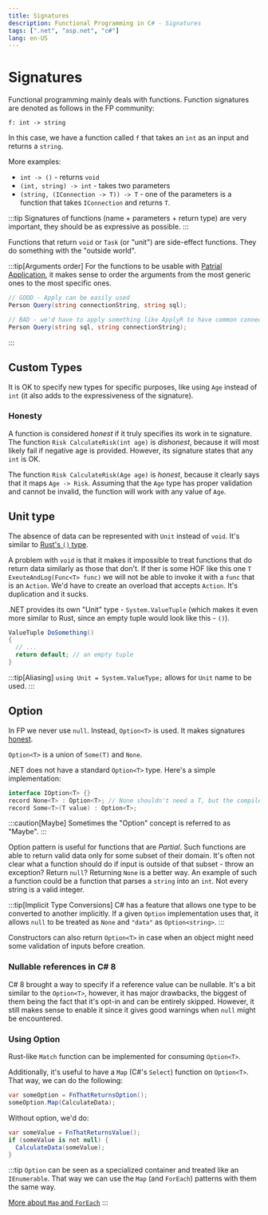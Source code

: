 ```yaml
---
title: Signatures
description: Functional Programming in C# - Signatures
tags: [".net", "asp.net", "c#"]
lang: en-US
---
```


# Signatures

Functional programming mainly deals with functions. Function signatures are
denoted as follows in the FP community:

`f: int -> string`

In this case, we have a function called `f` that takes an `int` as an input and
returns a `string`.

More examples:

- `int -> ()` - returns `void`
- `(int, string) -> int` - takes two parameters
- `(string, (IConnection -> T)) -> T` - one of the parameters is a function that
  takes `IConnection` and returns `T`.

:::tip
Signatures of functions (name + parameters + return type) are very important,
they should be as expressive as possible.
:::

Functions that return `void` or `Task` (or "unit") are side-effect functions.
They do something with the "outside world".

:::tip[Arguments order]
For the functions to be usable with [Patrial
Application](./partial-application.md), it makes sense to order the arguments
from the most generic ones to the most specific ones.

```csharp
// GOOD - Apply can be easily used
Person Query(string connectionString, string sql);

// BAD - we'd have to apply something like ApplyR to have common connection string
Person Query(string sql, string connectionString);
```
:::

## Custom Types

It is OK to specify new types for specific purposes, like using `Age` instead of
`int` (it also adds to the expressiveness of the signature).

### Honesty

A function is considered *honest* if it truly specifies its work in te
signature. The function `Risk CalculateRisk(int age)` is *dishonest*, because it
will most likely fail if negative age is provided. However, its signature states
that any `int` is OK.

The function `Risk CalculateRisk(Age age)` is *honest*, because it clearly says
that it maps `Age -> Risk`. Assuming that the `Age` type has proper validation
and cannot be invalid, the function will work with any value of `Age`.

## Unit type

The absence of data can be represented with `Unit` instead of `void`. It's
similar to [Rust's `()` type](programming/rust/basics.md).

A problem with `void` is that it makes it impossible to treat functions that do
return data similarly as those that don't. If ther is some HOF like this one `T
ExeuteAndLog(Func<T> func)` we will not be able to invoke it with a `func` that
is an  `Action`. We'd have to create an overload that accepts `Action`. It's
duplication and it sucks.

.NET provides its own "Unit" type - `System.ValueTuple` (which makes it even
more similar to Rust, since an empty tuple would look like this - `()`).

```csharp
ValueTuple DoSomething()
{
  // ...
  return default; // an empty tuple
}
```

:::tip[Aliasing]
`using Unit = System.ValueType;` allows for `Unit` name to be used.
:::

## Option

In FP we never use `null`. Instead, `Option<T>` is used. It makes signatures
[honest](./signatures.md#honesty).

`Option<T>` is a union of `Some(T)` and `None`.

.NET does not have a standard `Option<T>` type. Here's a simple implementation:

```csharp
interface IOption<T> {}
record None<T> : Option<T>; // None shouldn't need a T, but the compiler requires it
record Some<T>(T value) : Option<T>;
```

:::caution[Maybe]
Sometimes the "Option" concept is referred to as "Maybe".
:::

Option pattern is useful for functions that are *Partial*. Such functions are
able to return valid data only for some subset of their domain. It's often not
clear what a function should do if input is outside of that subset - throw an
exception? Return `null`? Returning `None` is a better way. An example of such a
function could be a function that parses a `string` into an `int`. Not every
string is a valid integer.

:::tip[Implicit Type Conversions]
C# has a feature that allows one type to be converted to another implicitly. If
a given `Option` implementation uses that, it allows `null` to be treated as
`None` and `"data"` as `Option<string>`.
:::

Constructors can also return `Option<T>` in case when an object might need some 
validation of inputs before creation.

### Nullable references in C# 8

C# 8 brought a way to specify if a reference value can be nullable. It's a bit
similar to the `Option<T>`, however, it has major drawbacks, the biggest of them
being the fact that it's opt-in and can be entirely skipped. However, it still
makes sense to enable it since it gives good warnings when `null` might be
encountered.

### Using Option

Rust-like `Match` function can be implemented for consuming `Option<T>`.

Additionally, it's useful to have a `Map` (C#'s `Select`) function on `Option<T>`. That way, we can do the following:

```csharp
var someOption = FnThatReturnsOption();
someOption.Map(CalculateData);
```

Without option, we'd do:

```csharp
var someValue = FnThatReturnsValue();
if (someValue is not null) {
  CalculateData(someValue);
}
```

:::tip
`Option` can be seen as a specialized container and treated like an
`IEnumerable`. That way we can use the `Map` (and `ForEach`) patterns with them
the same way.

[More about `Map` and
`ForEach`](/programming/dotnet/functional/fundamentals.md#map-vs-foreach)
:::